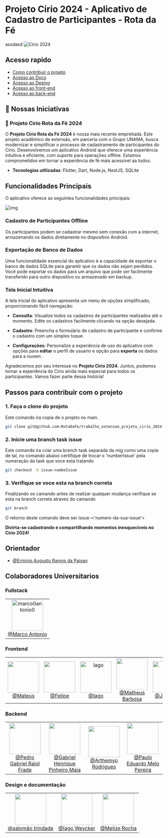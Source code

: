 # Projeto Cirio 2024 - Aplicativo de Cadastro de Participantes - Rota da Fé

assdasd
![Cirio 2024](imageReadme/banner.png)

## Acesso rapido

- [Como contribuir o projeto](#passos-para-contribuir-com-o-projeto)
- [Acesso ao Docs](/docs/)
- [Acesso ao Desing](/desing/)
- [Acesso ao front-end](/frontend/)
- [Acesso ao back-end](/backend/)


## 🚀 Nossas Iniciativas

### 📅 Projeto Cirio Rota da Fé 2024

O **Projeto Cirio Rota da Fé 2024** é nossa mais recente empreitada. Este projeto acadêmico de extensão, em parceria com o Grupo UNAMA, busca modernizar e simplificar o processo de cadastramento de participantes do Círio. Desenvolvemos um aplicativo Android que oferece uma experiência intuitiva e eficiente, com suporte para operações offline. Estamos comprometidos em tornar a experiência de fé mais acessível aa todos.

- **Tecnologias utilizadas**: Flutter, Dart, Node.js, NestJS, SQLite

## Funcionalidades Principais

O aplicativo oferece as seguintes funcionalidades principais:

![img](https://github.com/marco0antonio0/trabalho_extensao_projeto_cirio_2023/raw/main/images_readme/image_2.png)

### Cadastro de Participantes Offline

Os participantes podem se cadastrar mesmo sem conexão com a internet, armazenando os dados diretamente no dispositivo
Android.

### Exportação de Banco de Dados

Uma funcionalidade essencial do aplicativo é a capacidade de exportar o banco de dados SQLite para garantir que os dados
não sejam perdidos. Você pode exportar os dados para um arquivo que pode ser facilmente transferido para outro
dispositivo ou armazenado em backup.

### Tela Inicial Intuitiva

A tela inicial do aplicativo apresenta um menu de opções simplificado, proporcionando fácil navegação:

- **Consulta**: Visualize todos os cadastros de participantes realizados até o momento. Edite os cadastros facilmente
clicando na opção desejada.

- **Cadastro**: Preencha o formulário de cadastro de participante e confirme o cadastro com um simples toque.

- **Configurações**: Personalize a experiência de uso do aplicativo com opções para **editar** o perfil de usuario e
opção para **exporta** os dados para a nuvem .

Agradecemos por seu interesse no **Projeto Cirio 2024**. Juntos, podemos tornar a experiência do Cirio ainda mais
especial para todos os participantes. Vamos fazer parte dessa história!

## Passos para contribuir com o projeto

### 1. Faça o clone do projeto

Este comando ira copia de o projeto no main.

```sh
git clone git@github.com:RotaDaFe/trabalho_extensao_projeto_cirio_2024.git
```

### 2. Inicie uma branch task issue

Este comando ira criar uma branch task separada da mig como uma copia de tal, no comando abaixo certifique de trocar o
'numberIssue' pela numeração da task que voce esta tratando

```sh
git checkout -b issue-numbeIssue
```

### 3. Verifique se voce esta na branch correta

Finalizando os camando antes de realizar qualquer mudança verifique se esta na branch correta atravez do camando

```sh
git branch
```

O retorno deste comando deve ser issue-<'numero-da-sua-issue'>

**Divirta-se cadastrando e compartilhando momentos inesquecíveis no Cirio 2024!**

## Orientador

- [@Erminio Augusto Ramos da Paixao](http://lattes.cnpq.br/3441462516404507)

## Colaboradores Universitarios

<h3>Fullstack</h3>
<table>
    <tr>
        <td align="center">
            <img src="https://github.com/marco0antonio0.png?size=100px" alt="marco0antonio0" width="100"
                alt="Marco Antonio"><br>
            <a href="https://github.com/marco0antonio0">@Marco Antonio</a>
        </td>
    </tr>
</table>

<h3>Frontend</h3>
<table>
    <tr>
        <td align="center">
            <img src="https://github.com/MaWickd.png?size=100px" width="100"
                alt=""><br>
            <a href="#">@Mateus</a>
        </td>
        <td align="center">
            <img src="https://github.com/FelipeMourah.png?size=100px" width="100" alt=""><br>
            <a href="https://github.com/FelipeMourah">@Felipe</a>
        </td>
        <td align="center">
            <img src="https://static-00.iconduck.com/assets.00/github-emoji-2048x2021-w2ge0ghn.png" width="100"
                alt="Iago"><br>
            <a href="#">@Iago</a>
        </td>
        <td align="center">
            <img src="https://github.com/MatheusBarbosaDeAndrade.png" width="100" alt=""><br>
            <a href="https://github.com/MatheusBarbosaDeAndrade">@Matheus Barbosa</a>
        </td>
        <td align="center">
            <img src="https://github.com/Morceline.png" width="100"
                alt=""><br>
            <a href="https://github.com/Morceline">@Jackeline</a>
        </td>
        <td align="center">
            <img src="https://static-00.iconduck.com/assets.00/github-emoji-2048x2021-w2ge0ghn.png" width="100"
                alt=""><br>
            <a href="#">@Tales</a>
        </td>
        <td align="center">
            <img src="https://github.com/AlexsandroFernandesNascimento.png?size=100px" width="100"
                alt=""><br>
            <a href="https://github.com/AlexsandroFernandesNascimento">@Alexsandro Fernandes</a>
        </td>
    </tr>
</table>

<h3>Backend</h3>

<table>
    <tr>
        <td align="center">
            <img src="https://static-00.iconduck.com/assets.00/github-emoji-2048x2021-w2ge0ghn.png" width="100"
                alt=""><br>
            <a href="#">@Pedro Gabriel Raiol Frade</a>
        </td>
        <td align="center">
            <img src="https://github.com/gabrielhpmaia.png?size=100px" width="100"
                alt=""><br>
            <a href="https://github.com/gabrielhpmaia">@Gabriel Henrique Pinheiro Maia</a>
        </td>
        <td align="center">
            <img src="https://github.com/Arthemyo.png?size=100px" width="100"
                alt=""><br>
            <a href="https://github.com/Arthemyo">@Arthemyo Rodrigues</a>
        </td>
        <td align="center">
            <img src="https://github.com/meloeduardo.png?size=100px" width="100"
                alt=""><br>
            <a href="https://github.com/meloeduardo">@Paulo Eduardo Melo Pereira</a>
        </td>
    </tr>
</table>

<h3>Design e documentação</h3>

<table>
    <tr>
        <td align="center">
            <img src="https://static-00.iconduck.com/assets.00/github-emoji-2048x2021-w2ge0ghn.png" width="100"
                alt=""><br>
            <a href="#">@salomão trindade</a>
        </td>
        <td align="center">
            <img src="https://static-00.iconduck.com/assets.00/github-emoji-2048x2021-w2ge0ghn.png" width="100"
                alt=""><br>
            <a href="#">@Iago Weycker</a>
        </td>
        <td align="center">
            <img src="https://github.com/melizerocha.png?size=100px" width="100"
                alt=""><br>
            <a href="https://github.com/melizerocha">@Melize Rocha</a>
        </td>
    </tr>
</table>

